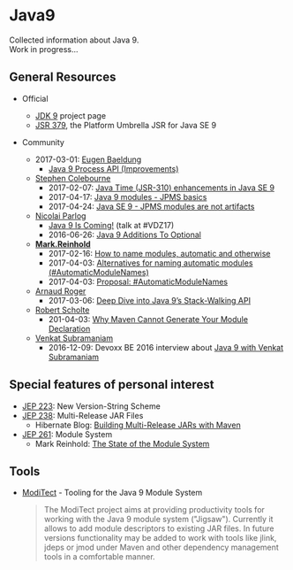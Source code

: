 # Java9

Collected information about Java 9.  
Work in progress...

## General Resources

* Official
  * [JDK 9](http://openjdk.java.net/projects/jdk9/) project page
  * [JSR 379](http://openjdk.java.net/projects/jdk9/spec/), the Platform Umbrella JSR for Java SE 9


* Community
  * 2017-03-01: [Eugen Baeldung](https://twitter.com/baeldung)
    * [Java 9 Process API (Improvements)](http://www.baeldung.com/java-9-process-api)
  * [Stephen Colebourne](https://twitter.com/jodastephen)
    * 2017-02-07: [Java Time (JSR-310) enhancements in Java SE 9](http://blog.joda.org/2017/02/java-time-jsr-310-enhancements-java-9.html)
    * 2017-04-17: [Java 9 modules - JPMS basics ](http://blog.joda.org/2017/04/java-9-modules-jpms-basics.html)
    * 2017-04-24: [Java SE 9 - JPMS modules are not artifacts ](http://blog.joda.org/2017/04/java-se-9-jpms-modules-are-not-artifacts.html)
  * [Nicolai Parlog](https://twitter.com/nipafx)
    * [Java 9 Is Coming!](http://slides.codefx.org/java-9/2017-02-23-voxxed-days-zuerich/index.html#/) (talk at #VDZ17)
    * 2016-06-26: [Java 9 Additions To Optional](http://blog.codefx.org/java/dev/java-9-optional/)
  * **[Mark.Reinhold](https://twitter.com/mreinhold)**
    * 2017-02-16: [How to name modules, automatic and otherwise](http://mail.openjdk.java.net/pipermail/jpms-spec-experts/2017-February/000582.html)
    * 2017-04-03: [Alternatives for naming automatic modules (#AutomaticModuleNames)](http://mail.openjdk.java.net/pipermail/jpms-spec-experts/2017-April/000666.html)
    * 2017-04-03: [Proposal: #AutomaticModuleNames](http://mail.openjdk.java.net/pipermail/jpms-spec-experts/2017-April/000667.html)
  * [Arnaud Roger](https://twitter.com/arnaudroger)
    * 2017-03-06: [Deep Dive into Java 9’s Stack-Walking API](https://www.sitepoint.com/deep-dive-into-java-9s-stack-walking-api/)
  * [Robert Scholte](https://twitter.com/rfscholte)
    * 201-04-03: [Why Maven Cannot Generate Your Module Declaration](https://www.sitepoint.com/maven-cannot-generate-module-declaration/)
  * [Venkat Subramaniam](https://twitter.com/venkat_s)
    * 2016-12-09: Devoxx BE 2016 interview about [Java 9 with Venkat Subramaniam](https://www.youtube.com/watch?v=OjJBau4ZNyA)

## Special features of personal interest
* [JEP 223](http://openjdk.java.net/jeps/223): New Version-String Scheme
* [JEP 238](http://openjdk.java.net/jeps/238): Multi-Release JAR Files
  * Hibernate Blog: [Building Multi-Release JARs with Maven](http://in.relation.to/2017/02/13/building-multi-release-jars-with-maven/)
* [JEP 261](http://openjdk.java.net/jeps/261): Module System
  * Mark Reinhold: [The State of the Module System](http://openjdk.java.net/projects/jigsaw/spec/sotms/)

## Tools

* [ModiTect](https://github.com/moditect/moditect) - Tooling for the Java 9 Module System  
  > The ModiTect project aims at providing productivity tools for working with the Java 9 module system ("Jigsaw"). Currently it allows to add module descriptors to existing JAR files. In future versions functionality may be added to work with tools like jlink, jdeps or jmod under Maven and other dependency management tools in a comfortable manner.
